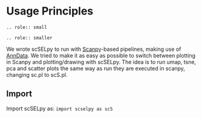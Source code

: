 # Usage Principles
```{eval-rst}
.. role:: small
```

```{eval-rst}
.. role:: smaller
```

We wrote scSELpy to run with [Scanpy]-based pipelines, making use of [AnnData]. We tried to make it as easy as possible to switch between plotting in Scanpy and plotting/drawing with scSELpy. 
The idea is to run umap, tsne, pca and scatter plots the same way as run they are executed in scanpy, changing sc.pl to scS.pl.

## Import
Import scSELpy as:
```import scselpy as scS```



[Scanpy]: https://scanpy.readthedocs.io/
[AnnData]: https://anndata.readthedocs.io/

